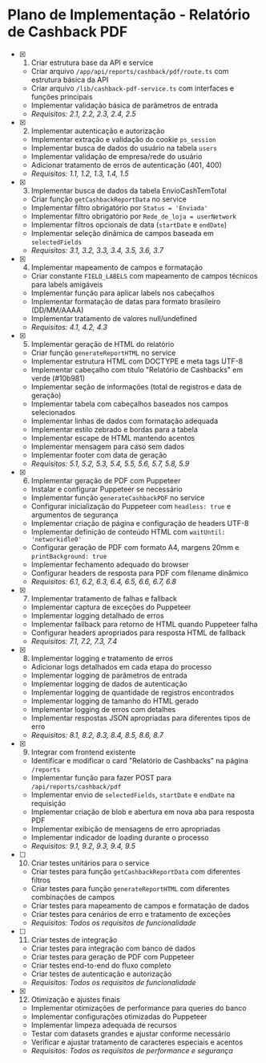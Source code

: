 # Plano de Implementação - Relatório de Cashback PDF

- [x] 1. Criar estrutura base da API e service


  - Criar arquivo `/app/api/reports/cashback/pdf/route.ts` com estrutura básica da API
  - Criar arquivo `/lib/cashback-pdf-service.ts` com interfaces e funções principais
  - Implementar validação básica de parâmetros de entrada
  - _Requisitos: 2.1, 2.2, 2.3, 2.4, 2.5_

- [x] 2. Implementar autenticação e autorização


  - Implementar extração e validação do cookie `ps_session`
  - Implementar busca de dados do usuário na tabela `users`
  - Implementar validação de empresa/rede do usuário
  - Adicionar tratamento de erros de autenticação (401, 400)
  - _Requisitos: 1.1, 1.2, 1.3, 1.4, 1.5_

- [x] 3. Implementar busca de dados da tabela EnvioCashTemTotal


  - Criar função `getCashbackReportData` no service
  - Implementar filtro obrigatório por `Status = 'Enviada'`
  - Implementar filtro obrigatório por `Rede_de_loja = userNetwork`
  - Implementar filtros opcionais de data (`startDate` e `endDate`)
  - Implementar seleção dinâmica de campos baseada em `selectedFields`
  - _Requisitos: 3.1, 3.2, 3.3, 3.4, 3.5, 3.6, 3.7_

- [x] 4. Implementar mapeamento de campos e formatação


  - Criar constante `FIELD_LABELS` com mapeamento de campos técnicos para labels amigáveis
  - Implementar função para aplicar labels nos cabeçalhos
  - Implementar formatação de datas para formato brasileiro (DD/MM/AAAA)
  - Implementar tratamento de valores null/undefined
  - _Requisitos: 4.1, 4.2, 4.3_

- [x] 5. Implementar geração de HTML do relatório


  - Criar função `generateReportHTML` no service
  - Implementar estrutura HTML com DOCTYPE e meta tags UTF-8
  - Implementar cabeçalho com título "Relatório de Cashbacks" em verde (#10b981)
  - Implementar seção de informações (total de registros e data de geração)
  - Implementar tabela com cabeçalhos baseados nos campos selecionados
  - Implementar linhas de dados com formatação adequada
  - Implementar estilo zebrado e bordas para a tabela
  - Implementar escape de HTML mantendo acentos
  - Implementar mensagem para caso sem dados
  - Implementar footer com data de geração
  - _Requisitos: 5.1, 5.2, 5.3, 5.4, 5.5, 5.6, 5.7, 5.8, 5.9_

- [x] 6. Implementar geração de PDF com Puppeteer


  - Instalar e configurar Puppeteer se necessário
  - Implementar função `generateCashbackPDF` no service
  - Configurar inicialização do Puppeteer com `headless: true` e argumentos de segurança
  - Implementar criação de página e configuração de headers UTF-8
  - Implementar definição de conteúdo HTML com `waitUntil: 'networkidle0'`
  - Configurar geração de PDF com formato A4, margens 20mm e `printBackground: true`
  - Implementar fechamento adequado do browser
  - Configurar headers de resposta para PDF com filename dinâmico
  - _Requisitos: 6.1, 6.2, 6.3, 6.4, 6.5, 6.6, 6.7, 6.8_

- [x] 7. Implementar tratamento de falhas e fallback


  - Implementar captura de exceções do Puppeteer
  - Implementar logging detalhado de erros
  - Implementar fallback para retorno de HTML quando Puppeteer falha
  - Configurar headers apropriados para resposta HTML de fallback
  - _Requisitos: 7.1, 7.2, 7.3, 7.4_

- [x] 8. Implementar logging e tratamento de erros


  - Adicionar logs detalhados em cada etapa do processo
  - Implementar logging de parâmetros de entrada
  - Implementar logging de dados de autenticação
  - Implementar logging de quantidade de registros encontrados
  - Implementar logging de tamanho do HTML gerado
  - Implementar logging de erros com detalhes
  - Implementar respostas JSON apropriadas para diferentes tipos de erro
  - _Requisitos: 8.1, 8.2, 8.3, 8.4, 8.5, 8.6, 8.7_

- [x] 9. Integrar com frontend existente


  - Identificar e modificar o card "Relatório de Cashbacks" na página `/reports`
  - Implementar função para fazer POST para `/api/reports/cashback/pdf`
  - Implementar envio de `selectedFields`, `startDate` e `endDate` na requisição
  - Implementar criação de blob e abertura em nova aba para resposta PDF
  - Implementar exibição de mensagens de erro apropriadas
  - Implementar indicador de loading durante o processo
  - _Requisitos: 9.1, 9.2, 9.3, 9.4, 9.5_

- [ ] 10. Criar testes unitários para o service
  - Criar testes para função `getCashbackReportData` com diferentes filtros
  - Criar testes para função `generateReportHTML` com diferentes combinações de campos
  - Criar testes para mapeamento de campos e formatação de dados
  - Criar testes para cenários de erro e tratamento de exceções
  - _Requisitos: Todos os requisitos de funcionalidade_

- [ ] 11. Criar testes de integração
  - Criar testes para integração com banco de dados
  - Criar testes para geração de PDF com Puppeteer
  - Criar testes end-to-end do fluxo completo
  - Criar testes de autenticação e autorização
  - _Requisitos: Todos os requisitos de funcionalidade_

- [x] 12. Otimização e ajustes finais



  - Implementar otimizações de performance para queries do banco
  - Implementar configurações otimizadas do Puppeteer
  - Implementar limpeza adequada de recursos
  - Testar com datasets grandes e ajustar conforme necessário
  - Verificar e ajustar tratamento de caracteres especiais e acentos
  - _Requisitos: Todos os requisitos de performance e segurança_